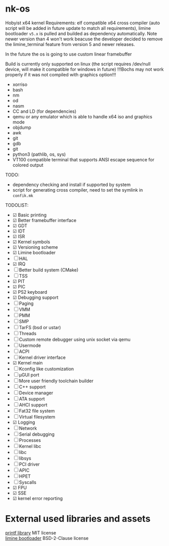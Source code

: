 # nk-os
Hobyist x64 kernel
Requirements: elf compatible x64 cross compiler (auto script will be added in future update to match all requirements),
limine bootloader `v5.x` is pulled and builded as dependency automatically. Note newer version than 4 won't work beacuse the developer
decided to remove the limine_terminal feature from version 5 and newer releases. 

In the future the os is going to use custom linear framebuffer

Build is currently only supported on linux (the script requires /dev/null device, will make it compatible for windows in future)
!!!Bochs may not work properly if it was not compiled with graphics option!!!
- xorriso
- bash
- nm
- od
- nasm
- CC and LD (for dependencies)
- qemu or any emulator which is able to handle x64 iso and graphics mode
- objdump
- awk
- git
- gdb
- git
- python3 (pathlib, os, sys)
- VT100 compatible terminal that supports ANSI escape sequence for colored output

TODO: 
- dependency checking and install if supported by system
- script for generating cross compiler, need to set the symlink in `confik.mk`

TODOLIST: 
- &#9745; Basic printing
- &#9745; Better framebuffer interface
- &#9745; GDT
- &#9745; IDT
- &#9745; ISR
- &#9745; Kernel symbols
- &#9745; Versioning scheme
- &#9745; Limine bootloader
- &#9744; HAL
- &#9745; IRQ
- &#9744; Better build system (CMake)
- &#9744; TSS
- &#9745; PIT
- &#9745; PIC
- &#9745; PS2 keyboard
- &#9745; Debugging support
- &#9744; Paging
- &#9744; VMM
- &#9744; PMM
- &#9744; SMP
- &#9744; TarFS (bsd or ustar)
- &#9744; Threads
- &#9744; Custom remote debugger using unix socket via qemu
- &#9744; Usermode
- &#9744; ACPI
- &#9744; Kernel driver interface
- &#9745; Kernel main
- &#9744; Kconfig like customization
- &#9744; µGUI port
- &#9744; More user friendly toolchain builder
- &#9744; C++ support
- &#9744; Device manager
- &#9744; ATA support
- &#9744; AHCI support
- &#9744; Fat32 file system
- &#9744; Virtual filesystem
- &#9745; Logging
- &#9744; Network
- &#9744; Serial debugging
- &#9744; Processes
- &#9744; Kernel libc
- &#9744; libc
- &#9744; libsys
- &#9744; PCI driver
- &#9744; APIC
- &#9744; HPET
- &#9744; Syscalls
- &#9745; FPU
- &#9745; SSE
- &#9745; kernel error reporting


# External used libraries and assets
[printf library](https://github.com/mpaland/printf/tree/master) MIT license \
[limine bootloader](https://github.com/limine-bootloader/limine) BSD-2-Clause license
